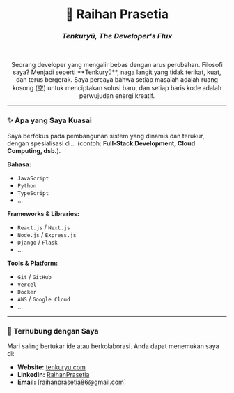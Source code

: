 <div align="center">
  <h1>🐉 Raihan Prasetia</h1>
  <h3><i>Tenkuryū, The Developer's Flux</i></h3>
  <br/>
  <p>
    Seorang developer yang mengalir bebas dengan arus perubahan.
    Filosofi saya? Menjadi seperti **Tenkuryū**, naga langit yang tidak terikat,
    kuat, dan terus bergerak. Saya percaya bahwa setiap masalah adalah ruang kosong (空)
    untuk menciptakan solusi baru, dan setiap baris kode adalah perwujudan energi kreatif.
  </p>
</div>

---

### ✨ Apa yang Saya Kuasai

Saya berfokus pada pembangunan sistem yang dinamis dan terukur, dengan spesialisasi di... (contoh: **Full-Stack Development, Cloud Computing, dsb.**).

**Bahasa:**
- `JavaScript`
- `Python`
- `TypeScript`
- ...

**Frameworks & Libraries:**
- `React.js` / `Next.js`
- `Node.js` / `Express.js`
- `Django` / `Flask`
- ...

**Tools & Platform:**
- `Git` / `GitHub`
- `Vercel`
- `Docker`
- `AWS` / `Google Cloud`
- ...

---

### 💬 Terhubung dengan Saya

Mari saling bertukar ide atau berkolaborasi. Anda dapat menemukan saya di:

- **Website:** [tenkuryu.com](https://tenkuryu.com/)
- **LinkedIn:** [RaihanPrasetia](https://www.linkedin.com/in/raihan-prasetia)
- **Email:** [raihanprasetia86@gmail.com]
